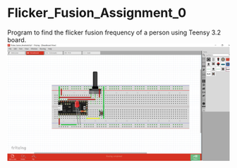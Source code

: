 # Flicker_Fusion_Assignment_0
Program to find the flicker fusion frequency of a person using Teensy 3.2 board.
![enter image description here](https://github.com/vishnurad/My-Projects/blob/Project_1_Flicker_fusion_threshold/2020-05-10%20%284%29.png)

